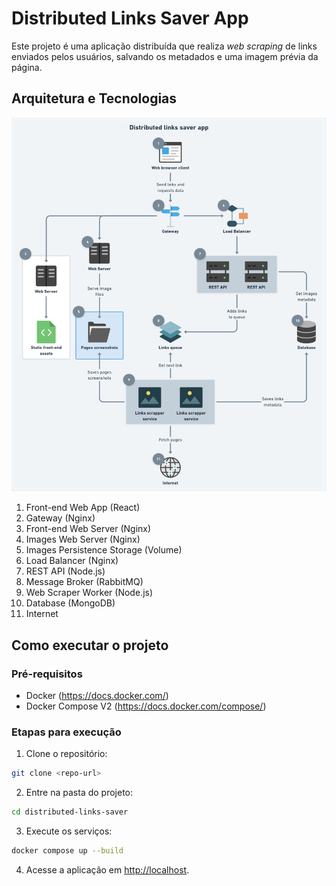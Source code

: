 # Distributed Links Saver App

Este projeto é uma aplicação distribuída que realiza _web scraping_ de links enviados pelos usuários, salvando os metadados e uma imagem prévia da página.

## Arquitetura e Tecnologias

![Arquitetura](./docs/architecture.png)

1. Front-end Web App (React)
2. Gateway (Nginx)
3. Front-end Web Server (Nginx)
4. Images Web Server (Nginx)
5. Images Persistence Storage (Volume)
6. Load Balancer (Nginx)
7. REST API (Node.js)
8. Message Broker (RabbitMQ)
9. Web Scraper Worker (Node.js)
10. Database (MongoDB)
11. Internet

## Como executar o projeto

### Pré-requisitos

- Docker (https://docs.docker.com/)
- Docker Compose V2 (https://docs.docker.com/compose/)

### Etapas para execução

1. Clone o repositório:

```sh
git clone <repo-url>
```

2. Entre na pasta do projeto:

```sh
cd distributed-links-saver
```

3. Execute os serviços:

```sh
docker compose up --build
```

4. Acesse a aplicação em [http://localhost](http://localhost:80).

